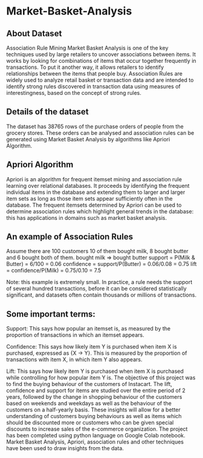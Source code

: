 # Market-Basket-Analysis

## About Dataset
Association Rule Mining
Market Basket Analysis is one of the key techniques used by large retailers to uncover associations between items. It works by looking for combinations of items that occur together frequently in transactions. To put it another way, it allows retailers to identify relationships between the items that people buy.
Association Rules are widely used to analyze retail basket or transaction data and are intended to identify strong rules discovered in transaction data using measures of interestingness, based on the concept of strong rules.

## Details of the dataset
The dataset has 38765 rows of the purchase orders of people from the grocery stores. These orders can be analysed and association rules can be generated using Market Basket Analysis by algorithms like Apriori Algorithm.

## Apriori Algorithm
Apriori is an algorithm for frequent itemset mining and association rule learning over relational databases. It proceeds by identifying the frequent individual items in the database and extending them to larger and larger item sets as long as those item sets appear sufficiently often in the database. The frequent itemsets determined by Apriori can be used to determine association rules which highlight general trends in the database: this has applications in domains such as market basket analysis.

## An example of Association Rules
Assume there are 100 customers
10 of them bought milk, 8 bought butter and 6 bought both of them.
bought milk => bought butter
support = P(Milk & Butter) = 6/100 = 0.06
confidence = support/P(Butter) = 0.06/0.08 = 0.75
lift = confidence/P(Milk) = 0.75/0.10 = 7.5

Note: this example is extremely small. In practice, a rule needs the support of several hundred transactions, before it can be considered statistically significant, and datasets often contain thousands or millions of transactions.

## Some important terms:
Support: This says how popular an itemset is, as measured by the proportion of transactions in which an itemset appears.

Confidence: This says how likely item Y is purchased when item X is purchased, expressed as {X -> Y}. This is measured by the proportion of transactions with item X, in which item Y also appears.

Lift: This says how likely item Y is purchased when item X is purchased while controlling for how popular item Y is.
The objective of this project was to find the buying behaviour of the customers of Instacart. The lift, confidence and support for items are studied over the entire period of 2 years, followed by the change in shopping behaviour of the customers based on weekends and weekdays as well as the behaviour of the customers on a half-yearly basis.
These insights will allow for a better understanding of customers buying behaviours as well as items which should be discounted more or customers who can be given special discounts to increase sales of the e-commerce organization.
The project has been completed using python language on Google Colab notebook.
Market Basket Analysis, Apriori, association rules and other techniques have been used to draw insights from the data.
